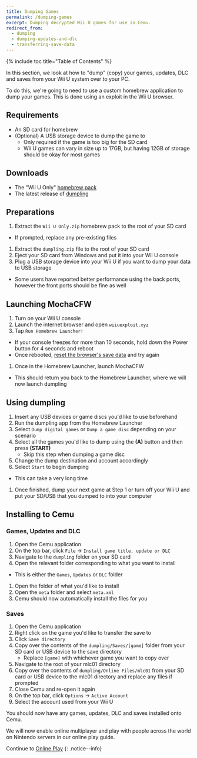 ```yaml
---
title: Dumping Games
permalink: /dumping-games
excerpt: Dumping decrypted Wii U games for use in Cemu.
redirect_from:
  - dumping
  - dumping-updates-and-dlc
  - transferring-save-data
---
```


{% include toc title="Table of Contents" %}

In this section, we look at how to "dump" (copy) your games, updates, DLC and saves from your Wii U system over to your PC.

To do this, we're going to need to use a custom homebrew application to dump your games. This is done using an exploit in the Wii U browser.

## Requirements

- An SD card for homebrew
- (Optional) A USB storage device to dump the game to
  - Only required if the game is too big for the SD card
  - Wii U games can vary in size up to 17GB, but having 12GB of storage should be okay for most games

## Downloads

- The "Wii U Only" [homebrew pack](http://wiiu.rikumax.net/)
- The latest release of [dumpling](https://github.com/emiyl/dumpling/releases/latest)

## Preparations

1. Extract the `Wii U Only.zip` homebrew pack to the root of your SD card
  - If prompted, replace any pre-existing files
1. Extract the `dumpling.zip` file to the root of your SD card
1. Eject your SD card from Windows and put it into your Wii U console
1. Plug a USB storage device into your Wii U if you want to dump your data to USB storage
  - Some users have reported better performance using the back ports, however the front ports should be fine as well

## Launching MochaCFW

1. Turn on your Wii U console
1. Launch the internet browser and open `wiiuexploit.xyz`
1. Tap `Run Homebrew Launcher!`
  - If your console freezes for more than 10 seconds, hold down the Power button for 4 seconds and reboot
  - Once rebooted, [reset the browser's save data](https://en-americas-support.nintendo.com/app/answers/detail/a_id/1507/~/how-to-delete-the-internet-browser-history) and try again
1. Once in the Homebrew Launcher, launch MochaCFW
  - This should return you back to the Homebrew Launcher, where we will now launch dumpling

## Using dumpling

1. Insert any USB devices or game discs you'd like to use beforehand
1. Run the dumpling app from the Homebrew Launcher
1. Select `Dump digital games` or `Dump a game disc` depending on your scenario
1. Select all the games you'd like to dump using the **(A)** button and then press **(START)**
    - Skip this step when dumping a game disc
1. Change the dump destination and account accordingly
1. Select `Start` to begin dumping
  - This can take a very long time
1. Once finished, dump your next game at Step 1 or turn off your Wii U and put your SD/USB that you dumped to into your computer

## Installing to Cemu

### Games, Updates and DLC

1. Open the Cemu application
1. On the top bar, click `File` -> `Install game title, update or DLC`
1. Navigate to the `dumpling` folder on your SD card
1. Open the relevant folder corresponding to what you want to install
  - This is either the `Games`, `Updates` or `DLC` folder
1. Open the folder of what you'd like to install
1. Open the `meta` folder and select `meta.xml`
1. Cemu should now automatically install the files for you

### Saves

1. Open the Cemu application
1. Right click on the game you'd like to transfer the save to
1. Click `Save directory`
1. Copy over the contents of the `dumpling/Saves/[game]` folder from your SD card or USB device to the save directory
    - Replace `[game]` with whichever game you want to copy over
1. Navigate to the root of your mlc01 directory
1. Copy over the contents of `dumpling/Online Files/mlc01` from your SD card or USB device to the mlc01 directory and replace any files if prompted
1. Close Cemu and re-open it again
1. On the top bar, click `Options` -> `Active Account`
1. Select the account used from your Wii U

You should now have any games, updates, DLC and saves installed onto Cemu.

We will now enable online multiplayer and play with people across the world on Nintendo servers in our online play guide.

Continue to [Online Play](online-play)
{: .notice--info}
